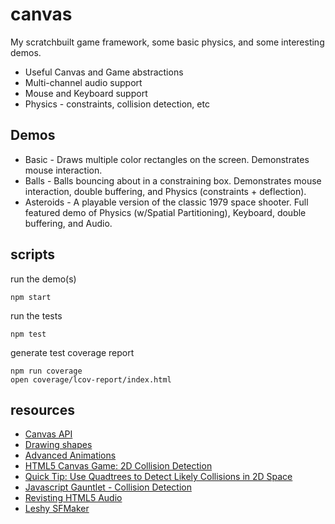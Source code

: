 # canvas

My scratchbuilt game framework, some basic physics, and some interesting demos.

* Useful Canvas and Game abstractions
* Multi-channel audio support
* Mouse and Keyboard support
* Physics - constraints, collision detection, etc

## Demos
* Basic - Draws multiple color rectangles on the screen. Demonstrates mouse interaction. 
* Balls - Balls bouncing about in a constraining box. Demonstrates mouse interaction, double buffering, and Physics (constraints + deflection). 
* Asteroids - A playable version of the classic 1979 space shooter. Full featured demo of Physics (w/Spatial Partitioning), Keyboard, double buffering, and Audio.

## scripts
run the demo(s)
```
npm start
```

run the tests
```
npm test
```

generate test coverage report
```
npm run coverage
open coverage/lcov-report/index.html
```

## resources
* [Canvas API](https://developer.mozilla.org/en-US/docs/Web/API/Canvas_API)
* [Drawing shapes](https://developer.mozilla.org/en-US/docs/Web/API/Canvas_API/Tutorial/Drawing_shapes)
* [Advanced Animations](https://developer.mozilla.org/en-US/docs/Web/API/Canvas_API/Tutorial/Advanced_animations)
* [HTML5 Canvas Game: 2D Collision Detection](http://blog.sklambert.com/html5-canvas-game-2d-collision-detection)
* [Quick Tip: Use Quadtrees to Detect Likely Collisions in 2D Space](https://gamedevelopment.tutsplus.com/tutorials/quick-tip-use-quadtrees-to-detect-likely-collisions-in-2d-space--gamedev-374)
* [Javascript Gauntlet - Collision Detection](https://codeincomplete.com/posts/javascript-gauntlet-collision-detection/)
* [Revisting HTML5 Audio](https://codeincomplete.com/posts/revisiting-html5-audio/)
* [Leshy SFMaker](https://www.leshylabs.com/apps/sfMaker/)

